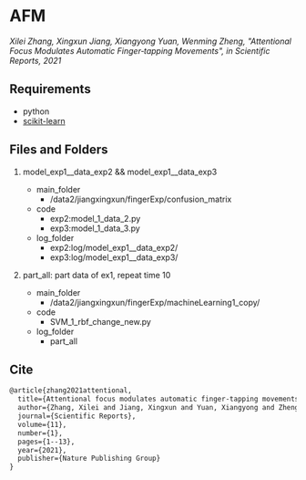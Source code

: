 # AFM
*Xilei Zhang, Xingxun Jiang, Xiangyong Yuan, Wenming Zheng, "Attentional Focus Modulates Automatic Finger‑tapping Movements", in Scientific Reports, 2021*

## Requirements
- python
- [scikit-learn](https://scikit-learn.org/stable/)

## Files and Folders
1. model_exp1__data_exp2 &&  model_exp1__data_exp3
	* main_folder
		* /data2/jiangxingxun/fingerExp/confusion_matrix
	* code
		* exp2:model_1_data_2.py
		* exp3:model_1_data_3.py
	* log_folder
		* exp2:log/model_exp1__data_exp2/
		* exp3:log/model_exp1__data_exp3/

2. part_all: part data of ex1, repeat time 10
	* main_folder
		* /data2/jiangxingxun/fingerExp/machineLearning1_copy/
	* code
		* SVM_1_rbf_change_new.py
	* log_folder
		* part_all

## Cite
```txt
@article{zhang2021attentional,
  title={Attentional focus modulates automatic finger-tapping movements},
  author={Zhang, Xilei and Jiang, Xingxun and Yuan, Xiangyong and Zheng, Wenming},
  journal={Scientific Reports},
  volume={11},
  number={1},
  pages={1--13},
  year={2021},
  publisher={Nature Publishing Group}
}
```
